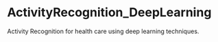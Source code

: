 # ActivityRecognition_DeepLearning
Activity Recognition for health care using deep learning techniques.
